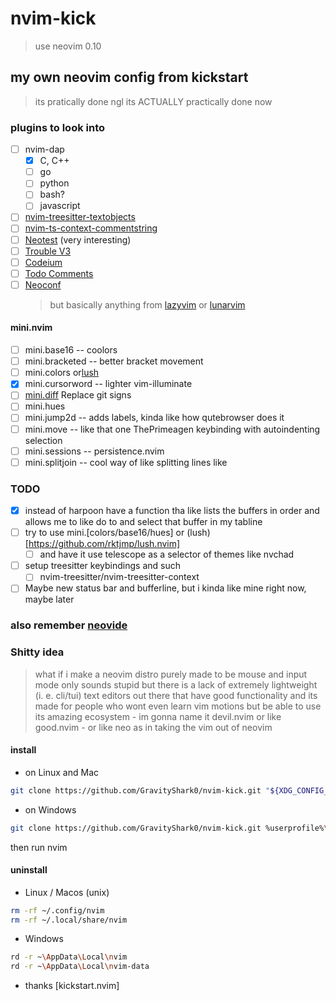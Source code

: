 # nvim-kick

> use neovim 0.10

## my own neovim config from kickstart

> its pratically done ngl
> its ACTUALLY practically done now

### plugins to look into

- [ ] nvim-dap
  - [x] C, C++
  - [ ] go
  - [ ] python
  - [ ] bash?
  - [ ] javascript
- [ ] [nvim-treesitter-textobjects](https://github.com/nvim-treesitter/nvim-treesitter-textobjects)
- [ ] [nvim-ts-context-commentstring](https://github.com/JoosepAlviste/nvim-ts-context-commentstring)
- [ ] [Neotest](https://github.com/nvim-neotest/neotest) (very interesting)
- [ ] [Trouble V3](https://github.com/folke/trouble.nvim)
- [ ] [Codeium](https://github.com/Exafunction/codeium.nvim)
- [ ] [Todo Comments](https://github.com/folke/todo-comments.nvim)
- [ ] [Neoconf](https://github.com/folke/neoconf.nvim)
  > but basically anything from [lazyvim](https://www.lazyvim.org/plugins/) or [lunarvim](https://www.lunarvim.org/docs/configuration/plugins/example-configurations)

#### mini.nvim

- [ ] mini.base16 -- coolors
- [ ] mini.bracketed -- better bracket movement
- [ ] mini.colors or[lush](https://github.com/rktjmp/lush.nvim)
- [x] mini.cursorword -- lighter vim-illuminate
- [ ] [mini.diff](https://github.com/echasnovski/mini.diff) Replace git signs
- [ ] mini.hues
- [ ] mini.jump2d -- adds labels, kinda like how qutebrowser does it
- [ ] mini.move -- like that one ThePrimeagen keybinding with autoindenting selection
- [ ] mini.sessions -- persistence.nvim
- [ ] mini.splitjoin -- cool way of like splitting lines like

### TODO

- [x] instead of harpoon have a function tha like lists the buffers in order and allows me to like do <a-1> to <a-9> and select that buffer in my tabline
- [ ] try to use mini.[colors/base16/hues] or (lush)[https://github.com/rktjmp/lush.nvim]
  - [ ] and have it use telescope as a selector of themes like nvchad
- [ ] setup treesitter keybindings and such
  - [ ] nvim-treesitter/nvim-treesitter-context
- [ ] Maybe new status bar and bufferline, but i kinda like mine right now, maybe later

### also remember [neovide](https://neovide.dev/)

### Shitty idea

> what if i make a neovim distro purely made to be mouse and input mode only
> sounds stupid but there is a lack of extremely lightweight (i. e. cli/tui) text editors out there that have good functionality
> and its made for people who wont even learn vim motions but be able to use its amazing ecosystem - im gonna name it devil.nvim or like good.nvim - or like neo as in taking the vim out of neovim

#### install

- on Linux and Mac

```bash
git clone https://github.com/GravityShark0/nvim-kick.git "${XDG_CONFIG_HOME:-$HOME/.config}"/nvim
```

- on Windows

```bash
git clone https://github.com/GravityShark0/nvim-kick.git %userprofile%\AppData\Local\nvim\
```

then run nvim

#### uninstall

- Linux / Macos (unix)

```bash
rm -rf ~/.config/nvim
rm -rf ~/.local/share/nvim
```

- Windows

```bash
rd -r ~\AppData\Local\nvim
rd -r ~\AppData\Local\nvim-data
```

- thanks [kickstart.nvim]

```

```
